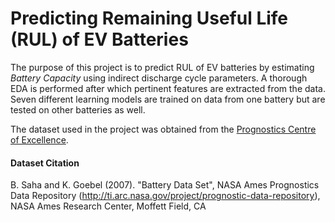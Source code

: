 # Predicting Remaining Useful Life (RUL) of EV Batteries

The purpose of this project is to predict RUL of EV batteries by estimating _Battery Capacity_ using indirect discharge cycle parameters. A thorough EDA is performed after which pertinent features are extracted from the data. Seven different learning models are trained on data from one battery but are tested on other batteries as well.

The dataset used in the project was obtained from the [Prognostics Centre of Excellence](https://ti.arc.nasa.gov/tech/dash/groups/pcoe/prognostic-data-repository/). 

#### Dataset Citation
B. Saha and K. Goebel (2007). "Battery Data Set", NASA Ames Prognostics Data Repository (http://ti.arc.nasa.gov/project/prognostic-data-repository), NASA Ames Research Center, Moffett Field, CA
